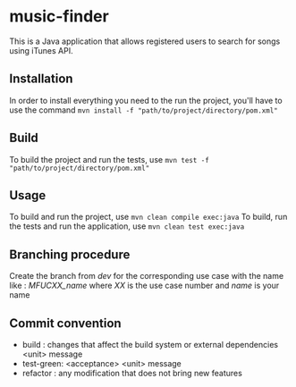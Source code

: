 # music-finder

This is a Java application that allows registered users to search for songs using iTunes API.
## Installation
In order to install everything you need to the run the project, you'll have to use the command `mvn install -f "path/to/project/directory/pom.xml"`

## Build
To build the project and run the tests, use `mvn test -f "path/to/project/directory/pom.xml"`

## Usage
To build and run the project, use `mvn clean compile exec:java`
To build, run the tests and run the application, use `mvn clean test exec:java`

## Branching procedure

Create the branch from *dev* for the corresponding use case with the name like :
*MFUCXX_name* where *XX* is the use case number and *name* is your name

## Commit convention

* build : changes that affect the build system or external dependencies
 \<unit\> message
* test-green: \<acceptance\> \<unit\> message
* refactor : any modification that does not bring new features
